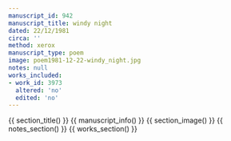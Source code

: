 ```yaml
---
manuscript_id: 942
manuscript_title: windy night
dated: 22/12/1981
circa: ''
method: xerox
manuscript_type: poem
image: poem1981-12-22-windy_night.jpg
notes: null
works_included:
- work_id: 3973
  altered: 'no'
  edited: 'no'
---
```


{{ section_title() }}
{{ manuscript_info() }}
{{ section_image() }}
{{ notes_section() }}
{{ works_section() }}
